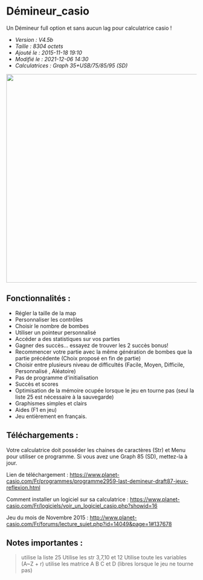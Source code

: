 # Démineur_casio

Un Démineur full option et sans aucun lag pour calculatrice casio !

- *Version : V4.5b*
- *Taille : 8304 octets*
- *Ajouté le : 2015-11-18 19:10*
- *Modifié le : 2021-12-06 14:30*
- *Calculatrices : Graph 35+USB/75/85/95 (SD)* 

<img src="https://user-images.githubusercontent.com/38099970/144854732-c418628f-f7e1-4671-8dbc-f2bc73c448b3.gif" width="550px">

## Fonctionnalités :

- Régler la taille de la map
- Personnaliser les contrôles
- Choisir le nombre de bombes
- Utiliser un pointeur personnalisé
- Accéder a des statistiques sur vos parties
- Gagner des succès... essayez de trouver les 2 succès bonus! 
- Recommencer votre partie avec la même génération de bombes que la partie précédente
(Choix proposé en fin de partie)
- Choisir entre plusieurs niveau de difficultés (Facile, Moyen, Difficile, Personnalisé , Aléatoire) 
- Pas de programme d'initialisation
- Succès et scores 
- Optimisation de la mémoire ocupée lorsque le jeu en tourne pas (seul la liste 25 est nécessaire à la sauvegarde)
- Graphismes simples et clairs
- Aides (F1 en jeu)
- Jeu entièrement en français.

## Téléchargements :

Votre calculatrice doit posséder les chaines de caractères (Str) et Menu pour utiliser ce programme. Si vous avez une Graph 85 (SD), mettez-la à jour.

Lien de téléchargement : https://www.planet-casio.com/Fr/programmes/programme2959-last-demineur-draft87-jeux-reflexion.html

Comment installer un logiciel sur sa calculatrice : https://www.planet-casio.com/Fr/logiciels/voir_un_logiciel_casio.php?showid=16

Jeu du mois de Novembre 2015 : http://www.planet-casio.com/Fr/forums/lecture_sujet.php?id=14049&page=1#137678

## Notes importantes :

> utilise la liste 25 
Utilise les str 3,7,10 et 12
Utilise toute les variables (A~Z + r)
utilise les matrice A B C et D (libres lorsque le jeu ne tourne pas)
